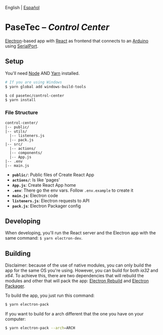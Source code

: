 English | [Español](README.es.md)

# PaseTec – _Control Center_

[Electron](http://electronjs.org)-based app with [React](https://reactjs.org/) as frontend that connects to an [Arduino](https://www.arduino.cc/) using [SerialPort](https://serialport.io/).

## Setup

You'll need [Node](https://nodejs.org/en/) AND [Yarn](https://yarnpkg.com/en/) installed.

```bash
# If you are using Windows
$ yarn global add windows-build-tools

$ cd pasetec/control-center
$ yarn install
```

### File Structure

```
control-center/
|-- public/
|-- utils/
  |-- listeners.js
  |-- pack.js
|-- src/
  |-- actions/
  |-- components/
  |-- App.js
|-- .env
|-- main.js
```

- **`public/`**: Public files of Create React App
- **`actions/`**: Is like 'pages'
- **`App.js`**: Create React App home
- **`.env`**: There go the env vars. Follow `.env.example` to create it
- **`main.js`**: Electron code
- **`listeners.js`**: Electron requests to API
- **`pack.js`**: Electron Packager config

## Developing

When developing, you'll run the React server and the Electron app with the same command: `$ yarn electron-dev`.

## Building

Disclaimer: because of the use of native modules, you can only build the app for the same OS you're using. However, you can build for both _ia32_ and _x64_. To achieve this, there are two dependencies that will rebuild the modules and other that will pack the app: [Electron Rebuild](https://github.com/electron/electron-rebuild) and [Electron Packager](https://github.com/electron/electron-packager).

To build the app, you just run this command:
```bash
$ yarn electron-pack
```

If you want to build for a arch different that the one you have on your computer:
```bash
$ yarn electron-pack --arch=ARCH
```
